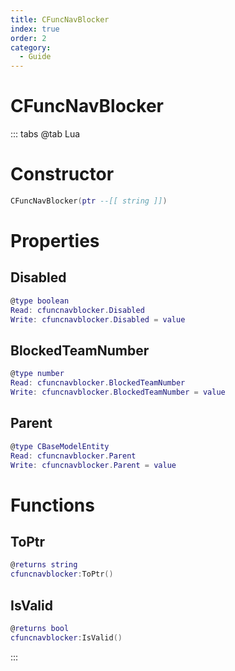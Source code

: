 ```yaml
---
title: CFuncNavBlocker
index: true
order: 2
category:
  - Guide
---
```


# CFuncNavBlocker

::: tabs
@tab Lua
# Constructor
```lua
CFuncNavBlocker(ptr --[[ string ]])
```
# Properties
## Disabled 
```lua
@type boolean
Read: cfuncnavblocker.Disabled
Write: cfuncnavblocker.Disabled = value
```
## BlockedTeamNumber 
```lua
@type number
Read: cfuncnavblocker.BlockedTeamNumber
Write: cfuncnavblocker.BlockedTeamNumber = value
```
## Parent 
```lua
@type CBaseModelEntity
Read: cfuncnavblocker.Parent
Write: cfuncnavblocker.Parent = value
```
# Functions
## ToPtr
```lua
@returns string
cfuncnavblocker:ToPtr()
```
## IsValid
```lua
@returns bool
cfuncnavblocker:IsValid()
```

:::